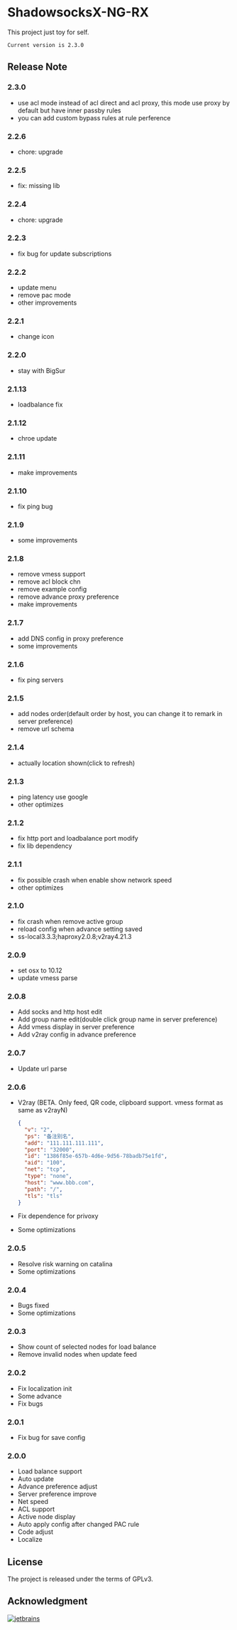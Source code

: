 # ShadowsocksX-NG-RX

This project just toy for self.

`Current version is 2.3.0`

## Release Note

### 2.3.0

- use acl mode instead of acl direct and acl proxy, this mode use proxy by default but have inner passby rules
- you can add custom bypass rules at rule perference

### 2.2.6

- chore: upgrade

### 2.2.5

- fix: missing lib

### 2.2.4

- chore: upgrade

### 2.2.3

- fix bug for update subscriptions

### 2.2.2

- update menu
- remove pac mode
- other improvements

### 2.2.1

- change icon

### 2.2.0

- stay with BigSur

### 2.1.13

- loadbalance fix

### 2.1.12

- chroe update

### 2.1.11

- make improvements

### 2.1.10

- fix ping bug

### 2.1.9

- some improvements

### 2.1.8

- remove vmess support
- remove acl block chn
- remove example config
- remove advance proxy preference
- make improvements

### 2.1.7

- add DNS config in proxy preference
- some improvements

### 2.1.6

- fix ping servers

### 2.1.5

- add nodes order(default order by host, you can change it to remark in server preference)
- remove url schema

### 2.1.4

- actually location shown(click to refresh)

### 2.1.3

- ping latency use google
- other optimizes

### 2.1.2

- fix http port and loadbalance port modify
- fix lib dependency

### 2.1.1

- fix possible crash when enable show network speed
- other optimizes

### 2.1.0

- fix crash when remove active group
- reload config when advance setting saved
- ss-local3.3.3;haproxy2.0.8;v2ray4.21.3

### 2.0.9

- set osx to 10.12
- update vmess parse

### 2.0.8

- Add socks and http host edit
- Add group name edit(double click group name in server preference)
- Add vmess display in server preference
- Add v2ray config in advance preference

### 2.0.7

- Update url parse

### 2.0.6

- V2ray (BETA. Only feed, QR code, clipboard support. vmess format as same as v2rayN)

  ```json
  {
    "v": "2",
    "ps": "备注别名",
    "add": "111.111.111.111",
    "port": "32000",
    "id": "1386f85e-657b-4d6e-9d56-78badb75e1fd",
    "aid": "100",
    "net": "tcp",
    "type": "none",
    "host": "www.bbb.com",
    "path": "/",
    "tls": "tls"
  }
  ```

- Fix dependence for privoxy
- Some optimizations

### 2.0.5

- Resolve risk warning on catalina
- Some optimizations

### 2.0.4

- Bugs fixed
- Some optimizations

### 2.0.3

- Show count of selected nodes for load balance
- Remove invalid nodes when update feed

### 2.0.2

- Fix localization init
- Some advance
- Fix bugs

### 2.0.1

- Fix bug for save config

### 2.0.0

- Load balance support
- Auto update
- Advance preference adjust
- Server preference improve
- Net speed
- ACL support
- Active node display
- Auto apply config after changed PAC rule
- Code adjust
- Localize

## License

The project is released under the terms of GPLv3.

## Acknowledgment

[![jetbrains](./static/jetbrains.svg)](https://www.jetbrains.com/?from=ShadowsocksX-NG-RX)
